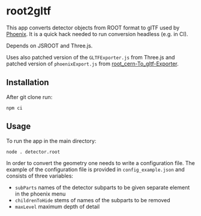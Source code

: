 # root2gltf

This app converts detector objects from ROOT format to glTF used by
[Phoenix](https://hepsoftwarefoundation.org/phoenix/).
It is a quick hack needed to run conversion headless (e.g. in CI).

Depends on JSROOT and Three.js.

Uses also patched version of the `GLTFExporter.js` from Three.js and patched
version of `phoenixExport.js` from
[root_cern-To_gltf-Exporter](https://github.com/HSF/root_cern-To_gltf-Exporter).


## Installation

After git clone run:
```
npm ci
```

## Usage

To run the app in the main directory:
```
node . detector.root
```

In order to convert the geometry one needs to write a configuration file.
The example of the configuration file is provided in `config_example.json` and
consists of three variables:
  * `subParts` names of the detector subparts to be given separate element in
      the phoenix menu
  * `childrenToHide` stems of names of the subparts to be removed
  * `maxLevel` maximum depth of detail
